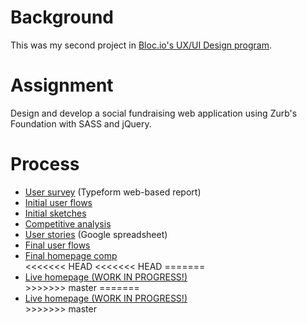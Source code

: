 <h1>Background</h1>
<p>This was my second project in <a href="https://www.bloc.io/ux-design-bootcamp" target="_blank">Bloc.io's UX/UI Design program</a>.</p>

<h1>Assignment</h1>
<p>Design and develop a social fundraising web application using Zurb's Foundation with SASS and jQuery.</p>

<h1>Process</h1>
<p>
<ul>
<li><a href="https://astridparis.typeform.com/report/G9X5at/pnRF" target="_blank"> User survey</a> (Typeform web-based report)</li>
<li><a href="https://github.com/astridparisUX/Fundraising/blob/master/UX/flows_fundraisers.png" target="_blank">Initial user flows</a></li>
<li><a href="https://github.com/astridparisUX/Fundraising/blob/master/UX/Fundraising_sketches1.pdf" target="_blank">Initial sketches</a></li>
<li><a href="https://github.com/astridparisUX/Fundraising/blob/master/UX/competitive_analysis.pdf" target="_blank">Competitive analysis</a></li>
<li><a href="https://docs.google.com/spreadsheets/d/1zfwlVCChYjUVCmGTP8hQ-TsWUBgfazb6UMJQm7NrPu8/edit?usp=sharing" target="_blank"> User stories</a> (Google spreadsheet)</li>
<li><a href="https://github.com/astridparisUX/Fundraising/blob/master/UX/flows-sitemap_v2.pdf" target="_blank">Final user flows</a></li>
<li><a href="https://github.com/astridparisUX/Fundraising/blob/master/UX/StudentCheese_comp_home_final.png" target="_blank">Final homepage comp</a></li>
<<<<<<< HEAD
<<<<<<< HEAD
=======
<li><a href="hhttp://astridparisux.github.io/Fundraising/" target="_blank">Live homepage (WORK IN PROGRESS!)</a></li>
>>>>>>> master
=======
<li><a href="http://astridparisux.github.io/Fundraising/" target="_blank">Live homepage (WORK IN PROGRESS!)</a></li>
>>>>>>> master
</ul>



</p>
